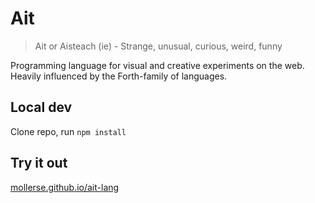 # Ait

> Ait or Aisteach (ie) - Strange, unusual, curious, weird, funny

Programming language for visual and creative experiments on the web. Heavily
influenced by the Forth-family of languages.

## Local dev

Clone repo, run `npm install`

## Try it out

[mollerse.github.io/ait-lang](https://mollerse.github.io/ait-lang/)
